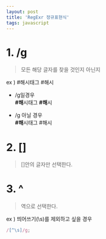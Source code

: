 ```yaml
---
layout: post
title: 'RegExr 정규표현식'
tags: javascript
---
```


# 1. /g

> 모든 해당 글자를 찾을 것인지 아닌지

ex ) #해시태그 #해시

- /g일경우 <br/>
  <b>#해</b>시태그 <b>#해</b>시

- /g 아닐 경우 <br/>
  <b>#해</b>시태그 #해시

# 2. []

> []안의 글자만 선택한다.

# 3. ^

> 역으로 선택한다.

ex ) 띄어쓰기(\s)를 제외하고 싶을 경우

```js
/[^\s]/g;
```
